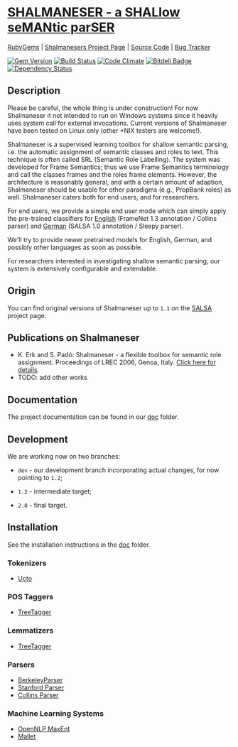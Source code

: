 # [SHALMANESER - a SHALlow seMANtic parSER](http://www.coli.uni-saarland.de/projects/salsa/shal/)


[RubyGems](http://rubygems.org/gems/shalmaneser) | [Shalmanesers Project Page](http://bu.chsta.be/projects/shalmaneser/) | [Source Code](https://github.com/arbox/shalmaneser) | [Bug Tracker](https://github.com/arbox/shalmaneser/issues)

[<img src="https://badge.fury.io/rb/shalmaneser.png" alt="Gem Version" />](http://badge.fury.io/rb/shalmaneser)
[![Build Status](https://travis-ci.org/arbox/shalmaneser.png?branch=1.2)](https://travis-ci.org/arbox/shalmaneser)
[<img src="https://codeclimate.com/github/arbox/shalmaneser.png" alt="Code Climate" />](https://codeclimate.com/github/arbox/shalmaneser)
[<img alt="Bitdeli Badge" src="https://d2weczhvl823v0.cloudfront.net/arbox/shalmaneser/trend.png" />](https://bitdeli.com/free)
[![Dependency Status](https://gemnasium.com/arbox/shalmaneser.png)](https://gemnasium.com/arbox/shalmaneser)

## Description

Please be careful, the whole thing is under construction! For now Shalmaneser it not intended to run on Windows systems since it heavily uses system call for external invocations.
Current versions of Shalmaneser have been tested on Linux only (other *NIX testers are welcome!).

Shalmaneser is a supervised learning toolbox for shallow semantic parsing, i.e. the automatic assignment of semantic classes and roles to text. This technique is often called SRL (Semantic Role Labelling). The system was developed for Frame Semantics; thus we use Frame Semantics terminology and call the classes frames and the roles frame elements. However, the architecture is reasonably general, and with a certain amount of adaption, Shalmaneser should be usable for other paradigms (e.g., PropBank roles) as well. Shalmaneser caters both for end users, and for researchers.

For end users, we provide a simple end user mode which can simply apply the pre-trained classifiers
for [English](http://www.coli.uni-saarland.de/projects/salsa/shal/index.php?nav=download) (FrameNet 1.3 annotation / Collins parser)
and [German](http://www.coli.uni-saarland.de/projects/salsa/shal/index.php?nav=download) (SALSA 1.0 annotation / Sleepy parser).

We'll try to provide newer pretrained models for English, German, and possibly other languages as soon as possible.

For researchers interested in investigating shallow semantic parsing, our system is extensively configurable and extendable.

## Origin
You can find original versions of Shalmaneser up to ``1.1`` on the [SALSA](http://www.coli.uni-saarland.de/projects/salsa/shal/) project page.

## Publications on Shalmaneser

- K. Erk and S. Padó: Shalmaneser - a flexible toolbox for semantic role assignment. Proceedings of LREC 2006, Genoa, Italy. [Click here for details](http://www.nlpado.de/~sebastian/pub/papers/lrec06_erk.pdf).
- TODO: add other works

## Documentation

The project documentation can be found in our [doc](https://github.com/arbox/shalmaneser/blob/1.2/doc/index.md) folder.

## Development

We are working now on two branches:

- ``dev`` - our development branch incorporating actual changes, for now pointing to ``1.2``;

- ``1.2`` - intermediate target;

- ``2.0`` - final target.

## Installation

See the installation instructions in the [doc](https://github.com/arbox/shalmaneser/blob/1.2/doc/index.md#installation) folder.

### Tokenizers

- [Ucto](http://ilk.uvt.nl/ucto/)

### POS Taggers

- [TreeTagger](http://www.cis.uni-muenchen.de/~schmid/tools/TreeTagger/)

### Lemmatizers

- [TreeTagger](http://www.cis.uni-muenchen.de/~schmid/tools/TreeTagger/)

### Parsers

- [BerkeleyParser](https://code.google.com/p/berkeleyparser/downloads/list)
- [Stanford Parser](http://nlp.stanford.edu/software/lex-parser.shtml)
- [Collins Parser](http://www.cs.columbia.edu/~mcollins/code.html)

### Machine Learning Systems

- [OpenNLP MaxEnt](http://sourceforge.net/projects/maxent/files/Maxent/2.4.0/)
- [Mallet](http://mallet.cs.umass.edu/index.php)
